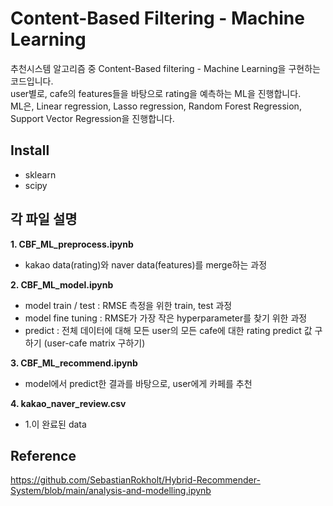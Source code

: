 # Content-Based Filtering - Machine Learning
추천시스템 알고리즘 중 Content-Based filtering - Machine Learning을 구현하는 코드입니다.  
user별로, cafe의 features들을 바탕으로 rating을 예측하는 ML을 진행합니다.  
ML은, Linear regression, Lasso regression, Random Forest Regression, Support Vector Regression을 진행합니다.


## Install
- sklearn
- scipy

## 각 파일 설명
**1. CBF_ML_preprocess.ipynb**
- kakao data(rating)와 naver data(features)를 merge하는 과정  

**2. CBF_ML_model.ipynb**
- model train / test : RMSE 측정을 위한 train, test 과정
- model fine tuning : RMSE가 가장 작은 hyperparameter를 찾기 위한 과정
- predict : 전체 데이터에 대해 모든 user의 모든 cafe에 대한 rating predict 값 구하기 (user-cafe matrix 구하기)  

**3. CBF_ML_recommend.ipynb**
- model에서 predict한 결과를 바탕으로, user에게 카페를 추천  

**4. kakao_naver_review.csv**
- 1.이 완료된 data



## Reference
https://github.com/SebastianRokholt/Hybrid-Recommender-System/blob/main/analysis-and-modelling.ipynb
